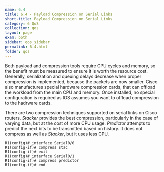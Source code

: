 ```yaml
---
name: 6.4
title: 6.4 - Payload Compression on Serial Links
short-title: Payload Compression on Serial Links
category: 6 QoS
collection: qos
layout: page
exam: both
sidebar: qos_sidebar
permalink: 6.4.html
folder: qos
---
```

Both payload and compression tools require CPU cycles and memory, so the benefit must be measured to ensure it is worth the resource cost. Generally, serialization and queuing delays decrease when proper compression is implemented, because the packets are now smaller. Cisco also manufactures special hardware compression cards, that can offload the workload from the main CPU and memory. Once installed, no special configuration is required as IOS assumes you want to offload compression to the hadrware cards.

There are two compression techniques supported on serial links on Cisco routers. *Stacker* provides the best compression, particularly in the case of varying data, but at the cost of more CPU usage. *Predictor* attempts to predict the next bits to be transmitted based on history. It does not compress as well as *Stacker*, but it uses less CPU.
```
R1(config)# interface Serial0/0
R1(config-if)# compress stac
R1(config-if)# exit
R1(config)# interface Serial0/1
R1(config-if)# compress predictor
R1(config-if)# end
```
